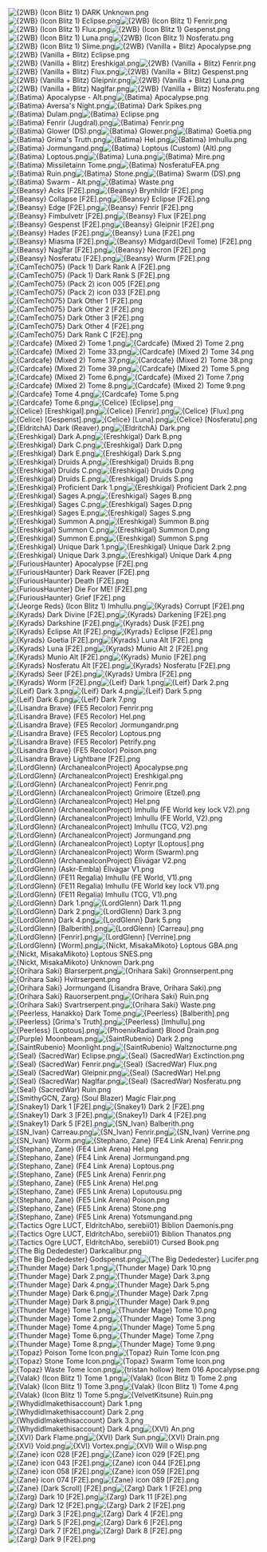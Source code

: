 ![{2WB} (Icon Blitz 1) DARK Unknown.png](https://raw.githubusercontent.com/Klokinator/FE-Repo/main/Item%20Icons/Magic%20-%20Dark/%7B2WB%7D%20(Icon%20Blitz%201)%20DARK%20Unknown.png "{2WB} (Icon Blitz 1) DARK Unknown.png")![{2WB} (Icon Blitz 1) Eclipse.png](https://raw.githubusercontent.com/Klokinator/FE-Repo/main/Item%20Icons/Magic%20-%20Dark/%7B2WB%7D%20(Icon%20Blitz%201)%20Eclipse.png "{2WB} (Icon Blitz 1) Eclipse.png")![{2WB} (Icon Blitz 1) Fenrir.png](https://raw.githubusercontent.com/Klokinator/FE-Repo/main/Item%20Icons/Magic%20-%20Dark/%7B2WB%7D%20(Icon%20Blitz%201)%20Fenrir.png "{2WB} (Icon Blitz 1) Fenrir.png")![{2WB} (Icon Blitz 1) Flux.png](https://raw.githubusercontent.com/Klokinator/FE-Repo/main/Item%20Icons/Magic%20-%20Dark/%7B2WB%7D%20(Icon%20Blitz%201)%20Flux.png "{2WB} (Icon Blitz 1) Flux.png")![{2WB} (Icon Blitz 1) Gespenst.png](https://raw.githubusercontent.com/Klokinator/FE-Repo/main/Item%20Icons/Magic%20-%20Dark/%7B2WB%7D%20(Icon%20Blitz%201)%20Gespenst.png "{2WB} (Icon Blitz 1) Gespenst.png")![{2WB} (Icon Blitz 1) Luna.png](https://raw.githubusercontent.com/Klokinator/FE-Repo/main/Item%20Icons/Magic%20-%20Dark/%7B2WB%7D%20(Icon%20Blitz%201)%20Luna.png "{2WB} (Icon Blitz 1) Luna.png")![{2WB} (Icon Blitz 1) Nosferatu.png](https://raw.githubusercontent.com/Klokinator/FE-Repo/main/Item%20Icons/Magic%20-%20Dark/%7B2WB%7D%20(Icon%20Blitz%201)%20Nosferatu.png "{2WB} (Icon Blitz 1) Nosferatu.png")![{2WB} (Icon Blitz 1) Slime.png](https://raw.githubusercontent.com/Klokinator/FE-Repo/main/Item%20Icons/Magic%20-%20Dark/%7B2WB%7D%20(Icon%20Blitz%201)%20Slime.png "{2WB} (Icon Blitz 1) Slime.png")![{2WB} (Vanilla + Blitz) Apocalypse.png](https://raw.githubusercontent.com/Klokinator/FE-Repo/main/Item%20Icons/Magic%20-%20Dark/%7B2WB%7D%20(Vanilla%20%2B%20Blitz)%20Apocalypse.png "{2WB} (Vanilla + Blitz) Apocalypse.png")![{2WB} (Vanilla + Blitz) Eclipse.png](https://raw.githubusercontent.com/Klokinator/FE-Repo/main/Item%20Icons/Magic%20-%20Dark/%7B2WB%7D%20(Vanilla%20%2B%20Blitz)%20Eclipse.png "{2WB} (Vanilla + Blitz) Eclipse.png")![{2WB} (Vanilla + Blitz) Ereshkigal.png](https://raw.githubusercontent.com/Klokinator/FE-Repo/main/Item%20Icons/Magic%20-%20Dark/%7B2WB%7D%20(Vanilla%20%2B%20Blitz)%20Ereshkigal.png "{2WB} (Vanilla + Blitz) Ereshkigal.png")![{2WB} (Vanilla + Blitz) Fenrir.png](https://raw.githubusercontent.com/Klokinator/FE-Repo/main/Item%20Icons/Magic%20-%20Dark/%7B2WB%7D%20(Vanilla%20%2B%20Blitz)%20Fenrir.png "{2WB} (Vanilla + Blitz) Fenrir.png")![{2WB} (Vanilla + Blitz) Flux.png](https://raw.githubusercontent.com/Klokinator/FE-Repo/main/Item%20Icons/Magic%20-%20Dark/%7B2WB%7D%20(Vanilla%20%2B%20Blitz)%20Flux.png "{2WB} (Vanilla + Blitz) Flux.png")![{2WB} (Vanilla + Blitz) Gespenst.png](https://raw.githubusercontent.com/Klokinator/FE-Repo/main/Item%20Icons/Magic%20-%20Dark/%7B2WB%7D%20(Vanilla%20%2B%20Blitz)%20Gespenst.png "{2WB} (Vanilla + Blitz) Gespenst.png")![{2WB} (Vanilla + Blitz) Gleipnir.png](https://raw.githubusercontent.com/Klokinator/FE-Repo/main/Item%20Icons/Magic%20-%20Dark/%7B2WB%7D%20(Vanilla%20%2B%20Blitz)%20Gleipnir.png "{2WB} (Vanilla + Blitz) Gleipnir.png")![{2WB} (Vanilla + Blitz) Luna.png](https://raw.githubusercontent.com/Klokinator/FE-Repo/main/Item%20Icons/Magic%20-%20Dark/%7B2WB%7D%20(Vanilla%20%2B%20Blitz)%20Luna.png "{2WB} (Vanilla + Blitz) Luna.png")![{2WB} (Vanilla + Blitz) Naglfar.png](https://raw.githubusercontent.com/Klokinator/FE-Repo/main/Item%20Icons/Magic%20-%20Dark/%7B2WB%7D%20(Vanilla%20%2B%20Blitz)%20Naglfar.png "{2WB} (Vanilla + Blitz) Naglfar.png")![{2WB} (Vanilla + Blitz) Nosferatu.png](https://raw.githubusercontent.com/Klokinator/FE-Repo/main/Item%20Icons/Magic%20-%20Dark/%7B2WB%7D%20(Vanilla%20%2B%20Blitz)%20Nosferatu.png "{2WB} (Vanilla + Blitz) Nosferatu.png")![{Batima} Apocalypse - Alt.png](https://raw.githubusercontent.com/Klokinator/FE-Repo/main/Item%20Icons/Magic%20-%20Dark/%7BBatima%7D%20Apocalypse%20-%20Alt.png "{Batima} Apocalypse - Alt.png")![{Batima} Apocalypse.png](https://raw.githubusercontent.com/Klokinator/FE-Repo/main/Item%20Icons/Magic%20-%20Dark/%7BBatima%7D%20Apocalypse.png "{Batima} Apocalypse.png")![{Batima} Aversa's Night.png](https://raw.githubusercontent.com/Klokinator/FE-Repo/main/Item%20Icons/Magic%20-%20Dark/%7BBatima%7D%20Aversa's%20Night.png "{Batima} Aversa's Night.png")![{Batima} Dark Spikes.png](https://raw.githubusercontent.com/Klokinator/FE-Repo/main/Item%20Icons/Magic%20-%20Dark/%7BBatima%7D%20Dark%20Spikes.png "{Batima} Dark Spikes.png")![{Batima} Dulam.png](https://raw.githubusercontent.com/Klokinator/FE-Repo/main/Item%20Icons/Magic%20-%20Dark/%7BBatima%7D%20Dulam.png "{Batima} Dulam.png")![{Batima} Eclipse.png](https://raw.githubusercontent.com/Klokinator/FE-Repo/main/Item%20Icons/Magic%20-%20Dark/%7BBatima%7D%20Eclipse.png "{Batima} Eclipse.png")![{Batima} Fenrir (Jugdral).png](https://raw.githubusercontent.com/Klokinator/FE-Repo/main/Item%20Icons/Magic%20-%20Dark/%7BBatima%7D%20Fenrir%20(Jugdral).png "{Batima} Fenrir (Jugdral).png")![{Batima} Fenrir.png](https://raw.githubusercontent.com/Klokinator/FE-Repo/main/Item%20Icons/Magic%20-%20Dark/%7BBatima%7D%20Fenrir.png "{Batima} Fenrir.png")![{Batima} Glower (DS).png](https://raw.githubusercontent.com/Klokinator/FE-Repo/main/Item%20Icons/Magic%20-%20Dark/%7BBatima%7D%20Glower%20(DS).png "{Batima} Glower (DS).png")![{Batima} Glower.png](https://raw.githubusercontent.com/Klokinator/FE-Repo/main/Item%20Icons/Magic%20-%20Dark/%7BBatima%7D%20Glower.png "{Batima} Glower.png")![{Batima} Goetia.png](https://raw.githubusercontent.com/Klokinator/FE-Repo/main/Item%20Icons/Magic%20-%20Dark/%7BBatima%7D%20Goetia.png "{Batima} Goetia.png")![{Batima} Grima's Truth.png](https://raw.githubusercontent.com/Klokinator/FE-Repo/main/Item%20Icons/Magic%20-%20Dark/%7BBatima%7D%20Grima's%20Truth.png "{Batima} Grima's Truth.png")![{Batima} Hel.png](https://raw.githubusercontent.com/Klokinator/FE-Repo/main/Item%20Icons/Magic%20-%20Dark/%7BBatima%7D%20Hel.png "{Batima} Hel.png")![{Batima} Imhullu.png](https://raw.githubusercontent.com/Klokinator/FE-Repo/main/Item%20Icons/Magic%20-%20Dark/%7BBatima%7D%20Imhullu.png "{Batima} Imhullu.png")![{Batima} Jormungand.png](https://raw.githubusercontent.com/Klokinator/FE-Repo/main/Item%20Icons/Magic%20-%20Dark/%7BBatima%7D%20Jormungand.png "{Batima} Jormungand.png")![{Batima} Loptous (Custom) (Alt).png](https://raw.githubusercontent.com/Klokinator/FE-Repo/main/Item%20Icons/Magic%20-%20Dark/%7BBatima%7D%20Loptous%20(Custom)%20(Alt).png "{Batima} Loptous (Custom) (Alt).png")![{Batima} Loptous.png](https://raw.githubusercontent.com/Klokinator/FE-Repo/main/Item%20Icons/Magic%20-%20Dark/%7BBatima%7D%20Loptous.png "{Batima} Loptous.png")![{Batima} Luna.png](https://raw.githubusercontent.com/Klokinator/FE-Repo/main/Item%20Icons/Magic%20-%20Dark/%7BBatima%7D%20Luna.png "{Batima} Luna.png")![{Batima} Mire.png](https://raw.githubusercontent.com/Klokinator/FE-Repo/main/Item%20Icons/Magic%20-%20Dark/%7BBatima%7D%20Mire.png "{Batima} Mire.png")![{Batima} Missiletainn Tome.png](https://raw.githubusercontent.com/Klokinator/FE-Repo/main/Item%20Icons/Magic%20-%20Dark/%7BBatima%7D%20Missiletainn%20Tome.png "{Batima} Missiletainn Tome.png")![{Batima} NosferatuFEA.png](https://raw.githubusercontent.com/Klokinator/FE-Repo/main/Item%20Icons/Magic%20-%20Dark/%7BBatima%7D%20NosferatuFEA.png "{Batima} NosferatuFEA.png")![{Batima} Ruin.png](https://raw.githubusercontent.com/Klokinator/FE-Repo/main/Item%20Icons/Magic%20-%20Dark/%7BBatima%7D%20Ruin.png "{Batima} Ruin.png")![{Batima} Stone.png](https://raw.githubusercontent.com/Klokinator/FE-Repo/main/Item%20Icons/Magic%20-%20Dark/%7BBatima%7D%20Stone.png "{Batima} Stone.png")![{Batima} Swarm (DS).png](https://raw.githubusercontent.com/Klokinator/FE-Repo/main/Item%20Icons/Magic%20-%20Dark/%7BBatima%7D%20Swarm%20(DS).png "{Batima} Swarm (DS).png")![{Batima} Swarm - Alt.png](https://raw.githubusercontent.com/Klokinator/FE-Repo/main/Item%20Icons/Magic%20-%20Dark/%7BBatima%7D%20Swarm%20-%20Alt.png "{Batima} Swarm - Alt.png")![{Batima} Waste.png](https://raw.githubusercontent.com/Klokinator/FE-Repo/main/Item%20Icons/Magic%20-%20Dark/%7BBatima%7D%20Waste.png "{Batima} Waste.png")![{Beansy} Acks [F2E].png](https://raw.githubusercontent.com/Klokinator/FE-Repo/main/Item%20Icons/Magic%20-%20Dark/%7BBeansy%7D%20Acks%20%5BF2E%5D.png "{Beansy} Acks [F2E].png")![{Beansy} Brynhildr [F2E].png](https://raw.githubusercontent.com/Klokinator/FE-Repo/main/Item%20Icons/Magic%20-%20Dark/%7BBeansy%7D%20Brynhildr%20%5BF2E%5D.png "{Beansy} Brynhildr [F2E].png")![{Beansy} Collapse [F2E].png](https://raw.githubusercontent.com/Klokinator/FE-Repo/main/Item%20Icons/Magic%20-%20Dark/%7BBeansy%7D%20Collapse%20%5BF2E%5D.png "{Beansy} Collapse [F2E].png")![{Beansy} Eclipse [F2E].png](https://raw.githubusercontent.com/Klokinator/FE-Repo/main/Item%20Icons/Magic%20-%20Dark/%7BBeansy%7D%20Eclipse%20%5BF2E%5D.png "{Beansy} Eclipse [F2E].png")![{Beansy} Edge [F2E].png](https://raw.githubusercontent.com/Klokinator/FE-Repo/main/Item%20Icons/Magic%20-%20Dark/%7BBeansy%7D%20Edge%20%5BF2E%5D.png "{Beansy} Edge [F2E].png")![{Beansy} Fenrir [F2E].png](https://raw.githubusercontent.com/Klokinator/FE-Repo/main/Item%20Icons/Magic%20-%20Dark/%7BBeansy%7D%20Fenrir%20%5BF2E%5D.png "{Beansy} Fenrir [F2E].png")![{Beansy} Fimbulvetr [F2E].png](https://raw.githubusercontent.com/Klokinator/FE-Repo/main/Item%20Icons/Magic%20-%20Dark/%7BBeansy%7D%20Fimbulvetr%20%5BF2E%5D.png "{Beansy} Fimbulvetr [F2E].png")![{Beansy} Flux [F2E].png](https://raw.githubusercontent.com/Klokinator/FE-Repo/main/Item%20Icons/Magic%20-%20Dark/%7BBeansy%7D%20Flux%20%5BF2E%5D.png "{Beansy} Flux [F2E].png")![{Beansy} Gespenst [F2E].png](https://raw.githubusercontent.com/Klokinator/FE-Repo/main/Item%20Icons/Magic%20-%20Dark/%7BBeansy%7D%20Gespenst%20%5BF2E%5D.png "{Beansy} Gespenst [F2E].png")![{Beansy} Gleipnir [F2E].png](https://raw.githubusercontent.com/Klokinator/FE-Repo/main/Item%20Icons/Magic%20-%20Dark/%7BBeansy%7D%20Gleipnir%20%5BF2E%5D.png "{Beansy} Gleipnir [F2E].png")![{Beansy} Hades [F2E].png](https://raw.githubusercontent.com/Klokinator/FE-Repo/main/Item%20Icons/Magic%20-%20Dark/%7BBeansy%7D%20Hades%20%5BF2E%5D.png "{Beansy} Hades [F2E].png")![{Beansy} Luna [F2E].png](https://raw.githubusercontent.com/Klokinator/FE-Repo/main/Item%20Icons/Magic%20-%20Dark/%7BBeansy%7D%20Luna%20%5BF2E%5D.png "{Beansy} Luna [F2E].png")![{Beansy} Miasma [F2E].png](https://raw.githubusercontent.com/Klokinator/FE-Repo/main/Item%20Icons/Magic%20-%20Dark/%7BBeansy%7D%20Miasma%20%5BF2E%5D.png "{Beansy} Miasma [F2E].png")![{Beansy} Midgard(Devil Tome) [F2E].png](https://raw.githubusercontent.com/Klokinator/FE-Repo/main/Item%20Icons/Magic%20-%20Dark/%7BBeansy%7D%20Midgard(Devil%20Tome)%20%5BF2E%5D.png "{Beansy} Midgard(Devil Tome) [F2E].png")![{Beansy} Naglfar [F2E].png](https://raw.githubusercontent.com/Klokinator/FE-Repo/main/Item%20Icons/Magic%20-%20Dark/%7BBeansy%7D%20Naglfar%20%5BF2E%5D.png "{Beansy} Naglfar [F2E].png")![{Beansy} Necron [F2E].png](https://raw.githubusercontent.com/Klokinator/FE-Repo/main/Item%20Icons/Magic%20-%20Dark/%7BBeansy%7D%20Necron%20%5BF2E%5D.png "{Beansy} Necron [F2E].png")![{Beansy} Nosferatu [F2E].png](https://raw.githubusercontent.com/Klokinator/FE-Repo/main/Item%20Icons/Magic%20-%20Dark/%7BBeansy%7D%20Nosferatu%20%5BF2E%5D.png "{Beansy} Nosferatu [F2E].png")![{Beansy} Wurm [F2E].png](https://raw.githubusercontent.com/Klokinator/FE-Repo/main/Item%20Icons/Magic%20-%20Dark/%7BBeansy%7D%20Wurm%20%5BF2E%5D.png "{Beansy} Wurm [F2E].png")![{CamTech075} (Pack 1) Dark Rank A [F2E].png](https://raw.githubusercontent.com/Klokinator/FE-Repo/main/Item%20Icons/Magic%20-%20Dark/%7BCamTech075%7D%20(Pack%201)%20Dark%20Rank%20A%20%5BF2E%5D.png "{CamTech075} (Pack 1) Dark Rank A [F2E].png")![{CamTech075} (Pack 1) Dark Rank S [F2E].png](https://raw.githubusercontent.com/Klokinator/FE-Repo/main/Item%20Icons/Magic%20-%20Dark/%7BCamTech075%7D%20(Pack%201)%20Dark%20Rank%20S%20%5BF2E%5D.png "{CamTech075} (Pack 1) Dark Rank S [F2E].png")![{CamTech075} (Pack 2) icon 005 [F2E].png](https://raw.githubusercontent.com/Klokinator/FE-Repo/main/Item%20Icons/Magic%20-%20Dark/%7BCamTech075%7D%20(Pack%202)%20icon%20005%20%5BF2E%5D.png "{CamTech075} (Pack 2) icon 005 [F2E].png")![{CamTech075} (Pack 2) icon 033 [F2E].png](https://raw.githubusercontent.com/Klokinator/FE-Repo/main/Item%20Icons/Magic%20-%20Dark/%7BCamTech075%7D%20(Pack%202)%20icon%20033%20%5BF2E%5D.png "{CamTech075} (Pack 2) icon 033 [F2E].png")![{CamTech075} Dark Other 1 [F2E].png](https://raw.githubusercontent.com/Klokinator/FE-Repo/main/Item%20Icons/Magic%20-%20Dark/%7BCamTech075%7D%20Dark%20Other%201%20%5BF2E%5D.png "{CamTech075} Dark Other 1 [F2E].png")![{CamTech075} Dark Other 2 [F2E].png](https://raw.githubusercontent.com/Klokinator/FE-Repo/main/Item%20Icons/Magic%20-%20Dark/%7BCamTech075%7D%20Dark%20Other%202%20%5BF2E%5D.png "{CamTech075} Dark Other 2 [F2E].png")![{CamTech075} Dark Other 3 [F2E].png](https://raw.githubusercontent.com/Klokinator/FE-Repo/main/Item%20Icons/Magic%20-%20Dark/%7BCamTech075%7D%20Dark%20Other%203%20%5BF2E%5D.png "{CamTech075} Dark Other 3 [F2E].png")![{CamTech075} Dark Other 4 [F2E].png](https://raw.githubusercontent.com/Klokinator/FE-Repo/main/Item%20Icons/Magic%20-%20Dark/%7BCamTech075%7D%20Dark%20Other%204%20%5BF2E%5D.png "{CamTech075} Dark Other 4 [F2E].png")![{CamTech075} Dark Rank C [F2E].png](https://raw.githubusercontent.com/Klokinator/FE-Repo/main/Item%20Icons/Magic%20-%20Dark/%7BCamTech075%7D%20Dark%20Rank%20C%20%5BF2E%5D.png "{CamTech075} Dark Rank C [F2E].png")![{Cardcafe} (Mixed 2) Tome 1.png](https://raw.githubusercontent.com/Klokinator/FE-Repo/main/Item%20Icons/Magic%20-%20Dark/%7BCardcafe%7D%20(Mixed%202)%20Tome%201.png "{Cardcafe} (Mixed 2) Tome 1.png")![{Cardcafe} (Mixed 2) Tome 2.png](https://raw.githubusercontent.com/Klokinator/FE-Repo/main/Item%20Icons/Magic%20-%20Dark/%7BCardcafe%7D%20(Mixed%202)%20Tome%202.png "{Cardcafe} (Mixed 2) Tome 2.png")![{Cardcafe} (Mixed 2) Tome 33.png](https://raw.githubusercontent.com/Klokinator/FE-Repo/main/Item%20Icons/Magic%20-%20Dark/%7BCardcafe%7D%20(Mixed%202)%20Tome%2033.png "{Cardcafe} (Mixed 2) Tome 33.png")![{Cardcafe} (Mixed 2) Tome 34.png](https://raw.githubusercontent.com/Klokinator/FE-Repo/main/Item%20Icons/Magic%20-%20Dark/%7BCardcafe%7D%20(Mixed%202)%20Tome%2034.png "{Cardcafe} (Mixed 2) Tome 34.png")![{Cardcafe} (Mixed 2) Tome 37.png](https://raw.githubusercontent.com/Klokinator/FE-Repo/main/Item%20Icons/Magic%20-%20Dark/%7BCardcafe%7D%20(Mixed%202)%20Tome%2037.png "{Cardcafe} (Mixed 2) Tome 37.png")![{Cardcafe} (Mixed 2) Tome 38.png](https://raw.githubusercontent.com/Klokinator/FE-Repo/main/Item%20Icons/Magic%20-%20Dark/%7BCardcafe%7D%20(Mixed%202)%20Tome%2038.png "{Cardcafe} (Mixed 2) Tome 38.png")![{Cardcafe} (Mixed 2) Tome 39.png](https://raw.githubusercontent.com/Klokinator/FE-Repo/main/Item%20Icons/Magic%20-%20Dark/%7BCardcafe%7D%20(Mixed%202)%20Tome%2039.png "{Cardcafe} (Mixed 2) Tome 39.png")![{Cardcafe} (Mixed 2) Tome 5.png](https://raw.githubusercontent.com/Klokinator/FE-Repo/main/Item%20Icons/Magic%20-%20Dark/%7BCardcafe%7D%20(Mixed%202)%20Tome%205.png "{Cardcafe} (Mixed 2) Tome 5.png")![{Cardcafe} (Mixed 2) Tome 6.png](https://raw.githubusercontent.com/Klokinator/FE-Repo/main/Item%20Icons/Magic%20-%20Dark/%7BCardcafe%7D%20(Mixed%202)%20Tome%206.png "{Cardcafe} (Mixed 2) Tome 6.png")![{Cardcafe} (Mixed 2) Tome 7.png](https://raw.githubusercontent.com/Klokinator/FE-Repo/main/Item%20Icons/Magic%20-%20Dark/%7BCardcafe%7D%20(Mixed%202)%20Tome%207.png "{Cardcafe} (Mixed 2) Tome 7.png")![{Cardcafe} (Mixed 2) Tome 8.png](https://raw.githubusercontent.com/Klokinator/FE-Repo/main/Item%20Icons/Magic%20-%20Dark/%7BCardcafe%7D%20(Mixed%202)%20Tome%208.png "{Cardcafe} (Mixed 2) Tome 8.png")![{Cardcafe} (Mixed 2) Tome 9.png](https://raw.githubusercontent.com/Klokinator/FE-Repo/main/Item%20Icons/Magic%20-%20Dark/%7BCardcafe%7D%20(Mixed%202)%20Tome%209.png "{Cardcafe} (Mixed 2) Tome 9.png")![{Cardcafe} Tome 4.png](https://raw.githubusercontent.com/Klokinator/FE-Repo/main/Item%20Icons/Magic%20-%20Dark/%7BCardcafe%7D%20Tome%204.png "{Cardcafe} Tome 4.png")![{Cardcafe} Tome 5.png](https://raw.githubusercontent.com/Klokinator/FE-Repo/main/Item%20Icons/Magic%20-%20Dark/%7BCardcafe%7D%20Tome%205.png "{Cardcafe} Tome 5.png")![{Cardcafe} Tome 6.png](https://raw.githubusercontent.com/Klokinator/FE-Repo/main/Item%20Icons/Magic%20-%20Dark/%7BCardcafe%7D%20Tome%206.png "{Cardcafe} Tome 6.png")![{Celice} [Eclipse].png](https://raw.githubusercontent.com/Klokinator/FE-Repo/main/Item%20Icons/Magic%20-%20Dark/%7BCelice%7D%20%5BEclipse%5D.png "{Celice} [Eclipse].png")![{Celice} [Ereshkigal].png](https://raw.githubusercontent.com/Klokinator/FE-Repo/main/Item%20Icons/Magic%20-%20Dark/%7BCelice%7D%20%5BEreshkigal%5D.png "{Celice} [Ereshkigal].png")![{Celice} [Fenrir].png](https://raw.githubusercontent.com/Klokinator/FE-Repo/main/Item%20Icons/Magic%20-%20Dark/%7BCelice%7D%20%5BFenrir%5D.png "{Celice} [Fenrir].png")![{Celice} [Flux].png](https://raw.githubusercontent.com/Klokinator/FE-Repo/main/Item%20Icons/Magic%20-%20Dark/%7BCelice%7D%20%5BFlux%5D.png "{Celice} [Flux].png")![{Celice} [Gespenst].png](https://raw.githubusercontent.com/Klokinator/FE-Repo/main/Item%20Icons/Magic%20-%20Dark/%7BCelice%7D%20%5BGespenst%5D.png "{Celice} [Gespenst].png")![{Celice} [Luna].png](https://raw.githubusercontent.com/Klokinator/FE-Repo/main/Item%20Icons/Magic%20-%20Dark/%7BCelice%7D%20%5BLuna%5D.png "{Celice} [Luna].png")![{Celice} [Nosferatu].png](https://raw.githubusercontent.com/Klokinator/FE-Repo/main/Item%20Icons/Magic%20-%20Dark/%7BCelice%7D%20%5BNosferatu%5D.png "{Celice} [Nosferatu].png")![{EldritchA} Dark (Reaver).png](https://raw.githubusercontent.com/Klokinator/FE-Repo/main/Item%20Icons/Magic%20-%20Dark/%7BEldritchA%7D%20Dark%20(Reaver).png "{EldritchA} Dark (Reaver).png")![{EldritchA} Dark.png](https://raw.githubusercontent.com/Klokinator/FE-Repo/main/Item%20Icons/Magic%20-%20Dark/%7BEldritchA%7D%20Dark.png "{EldritchA} Dark.png")![{Ereshkigal} Dark A.png](https://raw.githubusercontent.com/Klokinator/FE-Repo/main/Item%20Icons/Magic%20-%20Dark/%7BEreshkigal%7D%20Dark%20A.png "{Ereshkigal} Dark A.png")![{Ereshkigal} Dark B.png](https://raw.githubusercontent.com/Klokinator/FE-Repo/main/Item%20Icons/Magic%20-%20Dark/%7BEreshkigal%7D%20Dark%20B.png "{Ereshkigal} Dark B.png")![{Ereshkigal} Dark C.png](https://raw.githubusercontent.com/Klokinator/FE-Repo/main/Item%20Icons/Magic%20-%20Dark/%7BEreshkigal%7D%20Dark%20C.png "{Ereshkigal} Dark C.png")![{Ereshkigal} Dark D.png](https://raw.githubusercontent.com/Klokinator/FE-Repo/main/Item%20Icons/Magic%20-%20Dark/%7BEreshkigal%7D%20Dark%20D.png "{Ereshkigal} Dark D.png")![{Ereshkigal} Dark E.png](https://raw.githubusercontent.com/Klokinator/FE-Repo/main/Item%20Icons/Magic%20-%20Dark/%7BEreshkigal%7D%20Dark%20E.png "{Ereshkigal} Dark E.png")![{Ereshkigal} Dark S.png](https://raw.githubusercontent.com/Klokinator/FE-Repo/main/Item%20Icons/Magic%20-%20Dark/%7BEreshkigal%7D%20Dark%20S.png "{Ereshkigal} Dark S.png")![{Ereshkigal} Druids A.png](https://raw.githubusercontent.com/Klokinator/FE-Repo/main/Item%20Icons/Magic%20-%20Dark/%7BEreshkigal%7D%20Druids%20A.png "{Ereshkigal} Druids A.png")![{Ereshkigal} Druids B.png](https://raw.githubusercontent.com/Klokinator/FE-Repo/main/Item%20Icons/Magic%20-%20Dark/%7BEreshkigal%7D%20Druids%20B.png "{Ereshkigal} Druids B.png")![{Ereshkigal} Druids C.png](https://raw.githubusercontent.com/Klokinator/FE-Repo/main/Item%20Icons/Magic%20-%20Dark/%7BEreshkigal%7D%20Druids%20C.png "{Ereshkigal} Druids C.png")![{Ereshkigal} Druids D.png](https://raw.githubusercontent.com/Klokinator/FE-Repo/main/Item%20Icons/Magic%20-%20Dark/%7BEreshkigal%7D%20Druids%20D.png "{Ereshkigal} Druids D.png")![{Ereshkigal} Druids E.png](https://raw.githubusercontent.com/Klokinator/FE-Repo/main/Item%20Icons/Magic%20-%20Dark/%7BEreshkigal%7D%20Druids%20E.png "{Ereshkigal} Druids E.png")![{Ereshkigal} Druids S.png](https://raw.githubusercontent.com/Klokinator/FE-Repo/main/Item%20Icons/Magic%20-%20Dark/%7BEreshkigal%7D%20Druids%20S.png "{Ereshkigal} Druids S.png")![{Ereshkigal} Proficient Dark 1.png](https://raw.githubusercontent.com/Klokinator/FE-Repo/main/Item%20Icons/Magic%20-%20Dark/%7BEreshkigal%7D%20Proficient%20Dark%201.png "{Ereshkigal} Proficient Dark 1.png")![{Ereshkigal} Proficient Dark 2.png](https://raw.githubusercontent.com/Klokinator/FE-Repo/main/Item%20Icons/Magic%20-%20Dark/%7BEreshkigal%7D%20Proficient%20Dark%202.png "{Ereshkigal} Proficient Dark 2.png")![{Ereshkigal} Sages A.png](https://raw.githubusercontent.com/Klokinator/FE-Repo/main/Item%20Icons/Magic%20-%20Dark/%7BEreshkigal%7D%20Sages%20A.png "{Ereshkigal} Sages A.png")![{Ereshkigal} Sages B.png](https://raw.githubusercontent.com/Klokinator/FE-Repo/main/Item%20Icons/Magic%20-%20Dark/%7BEreshkigal%7D%20Sages%20B.png "{Ereshkigal} Sages B.png")![{Ereshkigal} Sages C.png](https://raw.githubusercontent.com/Klokinator/FE-Repo/main/Item%20Icons/Magic%20-%20Dark/%7BEreshkigal%7D%20Sages%20C.png "{Ereshkigal} Sages C.png")![{Ereshkigal} Sages D.png](https://raw.githubusercontent.com/Klokinator/FE-Repo/main/Item%20Icons/Magic%20-%20Dark/%7BEreshkigal%7D%20Sages%20D.png "{Ereshkigal} Sages D.png")![{Ereshkigal} Sages E.png](https://raw.githubusercontent.com/Klokinator/FE-Repo/main/Item%20Icons/Magic%20-%20Dark/%7BEreshkigal%7D%20Sages%20E.png "{Ereshkigal} Sages E.png")![{Ereshkigal} Sages S.png](https://raw.githubusercontent.com/Klokinator/FE-Repo/main/Item%20Icons/Magic%20-%20Dark/%7BEreshkigal%7D%20Sages%20S.png "{Ereshkigal} Sages S.png")![{Ereshkigal} Summon A.png](https://raw.githubusercontent.com/Klokinator/FE-Repo/main/Item%20Icons/Magic%20-%20Dark/%7BEreshkigal%7D%20Summon%20A.png "{Ereshkigal} Summon A.png")![{Ereshkigal} Summon B.png](https://raw.githubusercontent.com/Klokinator/FE-Repo/main/Item%20Icons/Magic%20-%20Dark/%7BEreshkigal%7D%20Summon%20B.png "{Ereshkigal} Summon B.png")![{Ereshkigal} Summon C.png](https://raw.githubusercontent.com/Klokinator/FE-Repo/main/Item%20Icons/Magic%20-%20Dark/%7BEreshkigal%7D%20Summon%20C.png "{Ereshkigal} Summon C.png")![{Ereshkigal} Summon D.png](https://raw.githubusercontent.com/Klokinator/FE-Repo/main/Item%20Icons/Magic%20-%20Dark/%7BEreshkigal%7D%20Summon%20D.png "{Ereshkigal} Summon D.png")![{Ereshkigal} Summon E.png](https://raw.githubusercontent.com/Klokinator/FE-Repo/main/Item%20Icons/Magic%20-%20Dark/%7BEreshkigal%7D%20Summon%20E.png "{Ereshkigal} Summon E.png")![{Ereshkigal} Summon S.png](https://raw.githubusercontent.com/Klokinator/FE-Repo/main/Item%20Icons/Magic%20-%20Dark/%7BEreshkigal%7D%20Summon%20S.png "{Ereshkigal} Summon S.png")![{Ereshkigal} Unique Dark 1.png](https://raw.githubusercontent.com/Klokinator/FE-Repo/main/Item%20Icons/Magic%20-%20Dark/%7BEreshkigal%7D%20Unique%20Dark%201.png "{Ereshkigal} Unique Dark 1.png")![{Ereshkigal} Unique Dark 2.png](https://raw.githubusercontent.com/Klokinator/FE-Repo/main/Item%20Icons/Magic%20-%20Dark/%7BEreshkigal%7D%20Unique%20Dark%202.png "{Ereshkigal} Unique Dark 2.png")![{Ereshkigal} Unique Dark 3.png](https://raw.githubusercontent.com/Klokinator/FE-Repo/main/Item%20Icons/Magic%20-%20Dark/%7BEreshkigal%7D%20Unique%20Dark%203.png "{Ereshkigal} Unique Dark 3.png")![{Ereshkigal} Unique Dark 4.png](https://raw.githubusercontent.com/Klokinator/FE-Repo/main/Item%20Icons/Magic%20-%20Dark/%7BEreshkigal%7D%20Unique%20Dark%204.png "{Ereshkigal} Unique Dark 4.png")![{FuriousHaunter} Apocalypse [F2E].png](https://raw.githubusercontent.com/Klokinator/FE-Repo/main/Item%20Icons/Magic%20-%20Dark/%7BFuriousHaunter%7D%20Apocalypse%20%5BF2E%5D.png "{FuriousHaunter} Apocalypse [F2E].png")![{FuriousHaunter} Dark Reaver [F2E].png](https://raw.githubusercontent.com/Klokinator/FE-Repo/main/Item%20Icons/Magic%20-%20Dark/%7BFuriousHaunter%7D%20Dark%20Reaver%20%5BF2E%5D.png "{FuriousHaunter} Dark Reaver [F2E].png")![{FuriousHaunter} Death [F2E].png](https://raw.githubusercontent.com/Klokinator/FE-Repo/main/Item%20Icons/Magic%20-%20Dark/%7BFuriousHaunter%7D%20Death%20%5BF2E%5D.png "{FuriousHaunter} Death [F2E].png")![{FuriousHaunter} Die For ME! [F2E].png](https://raw.githubusercontent.com/Klokinator/FE-Repo/main/Item%20Icons/Magic%20-%20Dark/%7BFuriousHaunter%7D%20Die%20For%20ME!%20%5BF2E%5D.png "{FuriousHaunter} Die For ME! [F2E].png")![{FuriousHaunter} Grief [F2E].png](https://raw.githubusercontent.com/Klokinator/FE-Repo/main/Item%20Icons/Magic%20-%20Dark/%7BFuriousHaunter%7D%20Grief%20%5BF2E%5D.png "{FuriousHaunter} Grief [F2E].png")![{Jeorge Reds} (Icon Blitz 1) Imhullu.png](https://raw.githubusercontent.com/Klokinator/FE-Repo/main/Item%20Icons/Magic%20-%20Dark/%7BJeorge%20Reds%7D%20(Icon%20Blitz%201)%20Imhullu.png "{Jeorge Reds} (Icon Blitz 1) Imhullu.png")![{Kyrads} Corrupt [F2E].png](https://raw.githubusercontent.com/Klokinator/FE-Repo/main/Item%20Icons/Magic%20-%20Dark/%7BKyrads%7D%20Corrupt%20%5BF2E%5D.png "{Kyrads} Corrupt [F2E].png")![{Kyrads} Dark Divine [F2E].png](https://raw.githubusercontent.com/Klokinator/FE-Repo/main/Item%20Icons/Magic%20-%20Dark/%7BKyrads%7D%20Dark%20Divine%20%5BF2E%5D.png "{Kyrads} Dark Divine [F2E].png")![{Kyrads} Darkening [F2E].png](https://raw.githubusercontent.com/Klokinator/FE-Repo/main/Item%20Icons/Magic%20-%20Dark/%7BKyrads%7D%20Darkening%20%5BF2E%5D.png "{Kyrads} Darkening [F2E].png")![{Kyrads} Darkshine [F2E].png](https://raw.githubusercontent.com/Klokinator/FE-Repo/main/Item%20Icons/Magic%20-%20Dark/%7BKyrads%7D%20Darkshine%20%5BF2E%5D.png "{Kyrads} Darkshine [F2E].png")![{Kyrads} Dusk [F2E].png](https://raw.githubusercontent.com/Klokinator/FE-Repo/main/Item%20Icons/Magic%20-%20Dark/%7BKyrads%7D%20Dusk%20%5BF2E%5D.png "{Kyrads} Dusk [F2E].png")![{Kyrads} Eclipse Alt [F2E].png](https://raw.githubusercontent.com/Klokinator/FE-Repo/main/Item%20Icons/Magic%20-%20Dark/%7BKyrads%7D%20Eclipse%20Alt%20%5BF2E%5D.png "{Kyrads} Eclipse Alt [F2E].png")![{Kyrads} Eclipse [F2E].png](https://raw.githubusercontent.com/Klokinator/FE-Repo/main/Item%20Icons/Magic%20-%20Dark/%7BKyrads%7D%20Eclipse%20%5BF2E%5D.png "{Kyrads} Eclipse [F2E].png")![{Kyrads} Goetia [F2E].png](https://raw.githubusercontent.com/Klokinator/FE-Repo/main/Item%20Icons/Magic%20-%20Dark/%7BKyrads%7D%20Goetia%20%5BF2E%5D.png "{Kyrads} Goetia [F2E].png")![{Kyrads} Luna Alt [F2E].png](https://raw.githubusercontent.com/Klokinator/FE-Repo/main/Item%20Icons/Magic%20-%20Dark/%7BKyrads%7D%20Luna%20Alt%20%5BF2E%5D.png "{Kyrads} Luna Alt [F2E].png")![{Kyrads} Luna [F2E].png](https://raw.githubusercontent.com/Klokinator/FE-Repo/main/Item%20Icons/Magic%20-%20Dark/%7BKyrads%7D%20Luna%20%5BF2E%5D.png "{Kyrads} Luna [F2E].png")![{Kyrads} Munio Alt 2 [F2E].png](https://raw.githubusercontent.com/Klokinator/FE-Repo/main/Item%20Icons/Magic%20-%20Dark/%7BKyrads%7D%20Munio%20Alt%202%20%5BF2E%5D.png "{Kyrads} Munio Alt 2 [F2E].png")![{Kyrads} Munio Alt [F2E].png](https://raw.githubusercontent.com/Klokinator/FE-Repo/main/Item%20Icons/Magic%20-%20Dark/%7BKyrads%7D%20Munio%20Alt%20%5BF2E%5D.png "{Kyrads} Munio Alt [F2E].png")![{Kyrads} Munio [F2E].png](https://raw.githubusercontent.com/Klokinator/FE-Repo/main/Item%20Icons/Magic%20-%20Dark/%7BKyrads%7D%20Munio%20%5BF2E%5D.png "{Kyrads} Munio [F2E].png")![{Kyrads} Nosferatu Alt [F2E].png](https://raw.githubusercontent.com/Klokinator/FE-Repo/main/Item%20Icons/Magic%20-%20Dark/%7BKyrads%7D%20Nosferatu%20Alt%20%5BF2E%5D.png "{Kyrads} Nosferatu Alt [F2E].png")![{Kyrads} Nosferatu [F2E].png](https://raw.githubusercontent.com/Klokinator/FE-Repo/main/Item%20Icons/Magic%20-%20Dark/%7BKyrads%7D%20Nosferatu%20%5BF2E%5D.png "{Kyrads} Nosferatu [F2E].png")![{Kyrads} Seer [F2E].png](https://raw.githubusercontent.com/Klokinator/FE-Repo/main/Item%20Icons/Magic%20-%20Dark/%7BKyrads%7D%20Seer%20%5BF2E%5D.png "{Kyrads} Seer [F2E].png")![{Kyrads} Umbra [F2E].png](https://raw.githubusercontent.com/Klokinator/FE-Repo/main/Item%20Icons/Magic%20-%20Dark/%7BKyrads%7D%20Umbra%20%5BF2E%5D.png "{Kyrads} Umbra [F2E].png")![{Kyrads} Worm [F2E].png](https://raw.githubusercontent.com/Klokinator/FE-Repo/main/Item%20Icons/Magic%20-%20Dark/%7BKyrads%7D%20Worm%20%5BF2E%5D.png "{Kyrads} Worm [F2E].png")![{Leif} Dark 1.png](https://raw.githubusercontent.com/Klokinator/FE-Repo/main/Item%20Icons/Magic%20-%20Dark/%7BLeif%7D%20Dark%201.png "{Leif} Dark 1.png")![{Leif} Dark 2.png](https://raw.githubusercontent.com/Klokinator/FE-Repo/main/Item%20Icons/Magic%20-%20Dark/%7BLeif%7D%20Dark%202.png "{Leif} Dark 2.png")![{Leif} Dark 3.png](https://raw.githubusercontent.com/Klokinator/FE-Repo/main/Item%20Icons/Magic%20-%20Dark/%7BLeif%7D%20Dark%203.png "{Leif} Dark 3.png")![{Leif} Dark 4.png](https://raw.githubusercontent.com/Klokinator/FE-Repo/main/Item%20Icons/Magic%20-%20Dark/%7BLeif%7D%20Dark%204.png "{Leif} Dark 4.png")![{Leif} Dark 5.png](https://raw.githubusercontent.com/Klokinator/FE-Repo/main/Item%20Icons/Magic%20-%20Dark/%7BLeif%7D%20Dark%205.png "{Leif} Dark 5.png")![{Leif} Dark 6.png](https://raw.githubusercontent.com/Klokinator/FE-Repo/main/Item%20Icons/Magic%20-%20Dark/%7BLeif%7D%20Dark%206.png "{Leif} Dark 6.png")![{Leif} Dark 7.png](https://raw.githubusercontent.com/Klokinator/FE-Repo/main/Item%20Icons/Magic%20-%20Dark/%7BLeif%7D%20Dark%207.png "{Leif} Dark 7.png")![{Lisandra Brave} (FE5 Recolor) Fenrir.png](https://raw.githubusercontent.com/Klokinator/FE-Repo/main/Item%20Icons/Magic%20-%20Dark/%7BLisandra%20Brave%7D%20(FE5%20Recolor)%20Fenrir.png "{Lisandra Brave} (FE5 Recolor) Fenrir.png")![{Lisandra Brave} (FE5 Recolor) Hel.png](https://raw.githubusercontent.com/Klokinator/FE-Repo/main/Item%20Icons/Magic%20-%20Dark/%7BLisandra%20Brave%7D%20(FE5%20Recolor)%20Hel.png "{Lisandra Brave} (FE5 Recolor) Hel.png")![{Lisandra Brave} (FE5 Recolor) Jormungandr.png](https://raw.githubusercontent.com/Klokinator/FE-Repo/main/Item%20Icons/Magic%20-%20Dark/%7BLisandra%20Brave%7D%20(FE5%20Recolor)%20Jormungandr.png "{Lisandra Brave} (FE5 Recolor) Jormungandr.png")![{Lisandra Brave} (FE5 Recolor) Loptous.png](https://raw.githubusercontent.com/Klokinator/FE-Repo/main/Item%20Icons/Magic%20-%20Dark/%7BLisandra%20Brave%7D%20(FE5%20Recolor)%20Loptous.png "{Lisandra Brave} (FE5 Recolor) Loptous.png")![{Lisandra Brave} (FE5 Recolor) Petrify.png](https://raw.githubusercontent.com/Klokinator/FE-Repo/main/Item%20Icons/Magic%20-%20Dark/%7BLisandra%20Brave%7D%20(FE5%20Recolor)%20Petrify.png "{Lisandra Brave} (FE5 Recolor) Petrify.png")![{Lisandra Brave} (FE5 Recolor) Poison.png](https://raw.githubusercontent.com/Klokinator/FE-Repo/main/Item%20Icons/Magic%20-%20Dark/%7BLisandra%20Brave%7D%20(FE5%20Recolor)%20Poison.png "{Lisandra Brave} (FE5 Recolor) Poison.png")![{Lisandra Brave} Lightbane [F2E].png](https://raw.githubusercontent.com/Klokinator/FE-Repo/main/Item%20Icons/Magic%20-%20Dark/%7BLisandra%20Brave%7D%20Lightbane%20%5BF2E%5D.png "{Lisandra Brave} Lightbane [F2E].png")![{LordGlenn} (ArchaneaIconProject) Apocalypse.png](https://raw.githubusercontent.com/Klokinator/FE-Repo/main/Item%20Icons/Magic%20-%20Dark/%7BLordGlenn%7D%20(ArchaneaIconProject)%20Apocalypse.png "{LordGlenn} (ArchaneaIconProject) Apocalypse.png")![{LordGlenn} (ArchaneaIconProject) Ereshkigal.png](https://raw.githubusercontent.com/Klokinator/FE-Repo/main/Item%20Icons/Magic%20-%20Dark/%7BLordGlenn%7D%20(ArchaneaIconProject)%20Ereshkigal.png "{LordGlenn} (ArchaneaIconProject) Ereshkigal.png")![{LordGlenn} (ArchaneaIconProject) Fenrir.png](https://raw.githubusercontent.com/Klokinator/FE-Repo/main/Item%20Icons/Magic%20-%20Dark/%7BLordGlenn%7D%20(ArchaneaIconProject)%20Fenrir.png "{LordGlenn} (ArchaneaIconProject) Fenrir.png")![{LordGlenn} (ArchaneaIconProject) Grimoire (Etzel).png](https://raw.githubusercontent.com/Klokinator/FE-Repo/main/Item%20Icons/Magic%20-%20Dark/%7BLordGlenn%7D%20(ArchaneaIconProject)%20Grimoire%20(Etzel).png "{LordGlenn} (ArchaneaIconProject) Grimoire (Etzel).png")![{LordGlenn} (ArchaneaIconProject) Hel.png](https://raw.githubusercontent.com/Klokinator/FE-Repo/main/Item%20Icons/Magic%20-%20Dark/%7BLordGlenn%7D%20(ArchaneaIconProject)%20Hel.png "{LordGlenn} (ArchaneaIconProject) Hel.png")![{LordGlenn} (ArchaneaIconProject) Imhullu (FE World key lock V2).png](https://raw.githubusercontent.com/Klokinator/FE-Repo/main/Item%20Icons/Magic%20-%20Dark/%7BLordGlenn%7D%20(ArchaneaIconProject)%20Imhullu%20(FE%20World%20key%20lock%20V2).png "{LordGlenn} (ArchaneaIconProject) Imhullu (FE World key lock V2).png")![{LordGlenn} (ArchaneaIconProject) Imhullu (FE World, V2).png](https://raw.githubusercontent.com/Klokinator/FE-Repo/main/Item%20Icons/Magic%20-%20Dark/%7BLordGlenn%7D%20(ArchaneaIconProject)%20Imhullu%20(FE%20World,%20V2).png "{LordGlenn} (ArchaneaIconProject) Imhullu (FE World, V2).png")![{LordGlenn} (ArchaneaIconProject) Imhullu (TCG, V2).png](https://raw.githubusercontent.com/Klokinator/FE-Repo/main/Item%20Icons/Magic%20-%20Dark/%7BLordGlenn%7D%20(ArchaneaIconProject)%20Imhullu%20(TCG,%20V2).png "{LordGlenn} (ArchaneaIconProject) Imhullu (TCG, V2).png")![{LordGlenn} (ArchaneaIconProject) Jormungand.png](https://raw.githubusercontent.com/Klokinator/FE-Repo/main/Item%20Icons/Magic%20-%20Dark/%7BLordGlenn%7D%20(ArchaneaIconProject)%20Jormungand.png "{LordGlenn} (ArchaneaIconProject) Jormungand.png")![{LordGlenn} (ArchaneaIconProject) Loptyr [Loptous].png](https://raw.githubusercontent.com/Klokinator/FE-Repo/main/Item%20Icons/Magic%20-%20Dark/%7BLordGlenn%7D%20(ArchaneaIconProject)%20Loptyr%20%5BLoptous%5D.png "{LordGlenn} (ArchaneaIconProject) Loptyr [Loptous].png")![{LordGlenn} (ArchaneaIconProject) Worm (Swarm).png](https://raw.githubusercontent.com/Klokinator/FE-Repo/main/Item%20Icons/Magic%20-%20Dark/%7BLordGlenn%7D%20(ArchaneaIconProject)%20Worm%20(Swarm).png "{LordGlenn} (ArchaneaIconProject) Worm (Swarm).png")![{LordGlenn} (ArchaneaIconProject) Élivágar V2.png](https://raw.githubusercontent.com/Klokinator/FE-Repo/main/Item%20Icons/Magic%20-%20Dark/%7BLordGlenn%7D%20(ArchaneaIconProject)%20%C3%89liv%C3%A1gar%20V2.png "{LordGlenn} (ArchaneaIconProject) Élivágar V2.png")![{LordGlenn} (Askr-Embla) Élivágar V1.png](https://raw.githubusercontent.com/Klokinator/FE-Repo/main/Item%20Icons/Magic%20-%20Dark/%7BLordGlenn%7D%20(Askr-Embla)%20%C3%89liv%C3%A1gar%20V1.png "{LordGlenn} (Askr-Embla) Élivágar V1.png")![{LordGlenn} (FE11 Regalia)  Imhullu (FE World, V1).png](https://raw.githubusercontent.com/Klokinator/FE-Repo/main/Item%20Icons/Magic%20-%20Dark/%7BLordGlenn%7D%20(FE11%20Regalia)%20%20Imhullu%20(FE%20World,%20V1).png "{LordGlenn} (FE11 Regalia)  Imhullu (FE World, V1).png")![{LordGlenn} (FE11 Regalia) Imhullu (FE World key lock V1).png](https://raw.githubusercontent.com/Klokinator/FE-Repo/main/Item%20Icons/Magic%20-%20Dark/%7BLordGlenn%7D%20(FE11%20Regalia)%20Imhullu%20(FE%20World%20key%20lock%20V1).png "{LordGlenn} (FE11 Regalia) Imhullu (FE World key lock V1).png")![{LordGlenn} (FE11 Regalia) Imhullu (TCG, V1).png](https://raw.githubusercontent.com/Klokinator/FE-Repo/main/Item%20Icons/Magic%20-%20Dark/%7BLordGlenn%7D%20(FE11%20Regalia)%20Imhullu%20(TCG,%20V1).png "{LordGlenn} (FE11 Regalia) Imhullu (TCG, V1).png")![{LordGlenn} Dark 1.png](https://raw.githubusercontent.com/Klokinator/FE-Repo/main/Item%20Icons/Magic%20-%20Dark/%7BLordGlenn%7D%20Dark%201.png "{LordGlenn} Dark 1.png")![{LordGlenn} Dark 11.png](https://raw.githubusercontent.com/Klokinator/FE-Repo/main/Item%20Icons/Magic%20-%20Dark/%7BLordGlenn%7D%20Dark%2011.png "{LordGlenn} Dark 11.png")![{LordGlenn} Dark 2.png](https://raw.githubusercontent.com/Klokinator/FE-Repo/main/Item%20Icons/Magic%20-%20Dark/%7BLordGlenn%7D%20Dark%202.png "{LordGlenn} Dark 2.png")![{LordGlenn} Dark 3.png](https://raw.githubusercontent.com/Klokinator/FE-Repo/main/Item%20Icons/Magic%20-%20Dark/%7BLordGlenn%7D%20Dark%203.png "{LordGlenn} Dark 3.png")![{LordGlenn} Dark 4.png](https://raw.githubusercontent.com/Klokinator/FE-Repo/main/Item%20Icons/Magic%20-%20Dark/%7BLordGlenn%7D%20Dark%204.png "{LordGlenn} Dark 4.png")![{LordGlenn} Dark 5.png](https://raw.githubusercontent.com/Klokinator/FE-Repo/main/Item%20Icons/Magic%20-%20Dark/%7BLordGlenn%7D%20Dark%205.png "{LordGlenn} Dark 5.png")![{LordGlenn} [Balberith].png](https://raw.githubusercontent.com/Klokinator/FE-Repo/main/Item%20Icons/Magic%20-%20Dark/%7BLordGlenn%7D%20%5BBalberith%5D.png "{LordGlenn} [Balberith].png")![{LordGlenn} [Carreau].png](https://raw.githubusercontent.com/Klokinator/FE-Repo/main/Item%20Icons/Magic%20-%20Dark/%7BLordGlenn%7D%20%5BCarreau%5D.png "{LordGlenn} [Carreau].png")![{LordGlenn} [Fenrir].png](https://raw.githubusercontent.com/Klokinator/FE-Repo/main/Item%20Icons/Magic%20-%20Dark/%7BLordGlenn%7D%20%5BFenrir%5D.png "{LordGlenn} [Fenrir].png")![{LordGlenn} [Verrine].png](https://raw.githubusercontent.com/Klokinator/FE-Repo/main/Item%20Icons/Magic%20-%20Dark/%7BLordGlenn%7D%20%5BVerrine%5D.png "{LordGlenn} [Verrine].png")![{LordGlenn} [Worm].png](https://raw.githubusercontent.com/Klokinator/FE-Repo/main/Item%20Icons/Magic%20-%20Dark/%7BLordGlenn%7D%20%5BWorm%5D.png "{LordGlenn} [Worm].png")![{Nickt, MisakaMikoto} Loptous GBA.png](https://raw.githubusercontent.com/Klokinator/FE-Repo/main/Item%20Icons/Magic%20-%20Dark/%7BNickt,%20MisakaMikoto%7D%20Loptous%20GBA.png "{Nickt, MisakaMikoto} Loptous GBA.png")![{Nickt, MisakaMikoto} Loptous SNES.png](https://raw.githubusercontent.com/Klokinator/FE-Repo/main/Item%20Icons/Magic%20-%20Dark/%7BNickt,%20MisakaMikoto%7D%20Loptous%20SNES.png "{Nickt, MisakaMikoto} Loptous SNES.png")![{Nickt, MisakaMikoto} Unknown Dark.png](https://raw.githubusercontent.com/Klokinator/FE-Repo/main/Item%20Icons/Magic%20-%20Dark/%7BNickt,%20MisakaMikoto%7D%20Unknown%20Dark.png "{Nickt, MisakaMikoto} Unknown Dark.png")![{Orihara Saki} Blarserpent.png](https://raw.githubusercontent.com/Klokinator/FE-Repo/main/Item%20Icons/Magic%20-%20Dark/%7BOrihara%20Saki%7D%20Blarserpent.png "{Orihara Saki} Blarserpent.png")![{Orihara Saki} Gronnserpent.png](https://raw.githubusercontent.com/Klokinator/FE-Repo/main/Item%20Icons/Magic%20-%20Dark/%7BOrihara%20Saki%7D%20Gronnserpent.png "{Orihara Saki} Gronnserpent.png")![{Orihara Saki} Hvitrserpent.png](https://raw.githubusercontent.com/Klokinator/FE-Repo/main/Item%20Icons/Magic%20-%20Dark/%7BOrihara%20Saki%7D%20Hvitrserpent.png "{Orihara Saki} Hvitrserpent.png")![{Orihara Saki} Jormungand (Lisandra Brave, Orihara Saki).png](https://raw.githubusercontent.com/Klokinator/FE-Repo/main/Item%20Icons/Magic%20-%20Dark/%7BOrihara%20Saki%7D%20Jormungand%20(Lisandra%20Brave,%20Orihara%20Saki).png "{Orihara Saki} Jormungand (Lisandra Brave, Orihara Saki).png")![{Orihara Saki} Rauorserpent.png](https://raw.githubusercontent.com/Klokinator/FE-Repo/main/Item%20Icons/Magic%20-%20Dark/%7BOrihara%20Saki%7D%20Rauorserpent.png "{Orihara Saki} Rauorserpent.png")![{Orihara Saki} Ruin.png](https://raw.githubusercontent.com/Klokinator/FE-Repo/main/Item%20Icons/Magic%20-%20Dark/%7BOrihara%20Saki%7D%20Ruin.png "{Orihara Saki} Ruin.png")![{Orihara Saki} Svartrserpent.png](https://raw.githubusercontent.com/Klokinator/FE-Repo/main/Item%20Icons/Magic%20-%20Dark/%7BOrihara%20Saki%7D%20Svartrserpent.png "{Orihara Saki} Svartrserpent.png")![{Orihara Saki} Waste.png](https://raw.githubusercontent.com/Klokinator/FE-Repo/main/Item%20Icons/Magic%20-%20Dark/%7BOrihara%20Saki%7D%20Waste.png "{Orihara Saki} Waste.png")![{Peerless, Hanakko} Dark Tome.png](https://raw.githubusercontent.com/Klokinator/FE-Repo/main/Item%20Icons/Magic%20-%20Dark/%7BPeerless,%20Hanakko%7D%20Dark%20Tome.png "{Peerless, Hanakko} Dark Tome.png")![{Peerless} [Balberith].png](https://raw.githubusercontent.com/Klokinator/FE-Repo/main/Item%20Icons/Magic%20-%20Dark/%7BPeerless%7D%20%5BBalberith%5D.png "{Peerless} [Balberith].png")![{Peerless} [Grima's Truth].png](https://raw.githubusercontent.com/Klokinator/FE-Repo/main/Item%20Icons/Magic%20-%20Dark/%7BPeerless%7D%20%5BGrima's%20Truth%5D.png "{Peerless} [Grima's Truth].png")![{Peerless} [Imhullu].png](https://raw.githubusercontent.com/Klokinator/FE-Repo/main/Item%20Icons/Magic%20-%20Dark/%7BPeerless%7D%20%5BImhullu%5D.png "{Peerless} [Imhullu].png")![{Peerless} [Loptous].png](https://raw.githubusercontent.com/Klokinator/FE-Repo/main/Item%20Icons/Magic%20-%20Dark/%7BPeerless%7D%20%5BLoptous%5D.png "{Peerless} [Loptous].png")![{PhoenixRadiant} Blood Drain.png](https://raw.githubusercontent.com/Klokinator/FE-Repo/main/Item%20Icons/Magic%20-%20Dark/%7BPhoenixRadiant%7D%20Blood%20Drain.png "{PhoenixRadiant} Blood Drain.png")![{Purple} Moonbeam.png](https://raw.githubusercontent.com/Klokinator/FE-Repo/main/Item%20Icons/Magic%20-%20Dark/%7BPurple%7D%20Moonbeam.png "{Purple} Moonbeam.png")![{SaintRubenio} Dark 2.png](https://raw.githubusercontent.com/Klokinator/FE-Repo/main/Item%20Icons/Magic%20-%20Dark/%7BSaintRubenio%7D%20Dark%202.png "{SaintRubenio} Dark 2.png")![{SaintRubenio} Moonlight.png](https://raw.githubusercontent.com/Klokinator/FE-Repo/main/Item%20Icons/Magic%20-%20Dark/%7BSaintRubenio%7D%20Moonlight.png "{SaintRubenio} Moonlight.png")![{SaintRubenio} Waltznocturne.png](https://raw.githubusercontent.com/Klokinator/FE-Repo/main/Item%20Icons/Magic%20-%20Dark/%7BSaintRubenio%7D%20Waltznocturne.png "{SaintRubenio} Waltznocturne.png")![{Seal} (SacredWar) Eclipse.png](https://raw.githubusercontent.com/Klokinator/FE-Repo/main/Item%20Icons/Magic%20-%20Dark/%7BSeal%7D%20(SacredWar)%20Eclipse.png "{Seal} (SacredWar) Eclipse.png")![{Seal} (SacredWar) Exctinction.png](https://raw.githubusercontent.com/Klokinator/FE-Repo/main/Item%20Icons/Magic%20-%20Dark/%7BSeal%7D%20(SacredWar)%20Exctinction.png "{Seal} (SacredWar) Exctinction.png")![{Seal} (SacredWar) Fenrir.png](https://raw.githubusercontent.com/Klokinator/FE-Repo/main/Item%20Icons/Magic%20-%20Dark/%7BSeal%7D%20(SacredWar)%20Fenrir.png "{Seal} (SacredWar) Fenrir.png")![{Seal} (SacredWar) Flux.png](https://raw.githubusercontent.com/Klokinator/FE-Repo/main/Item%20Icons/Magic%20-%20Dark/%7BSeal%7D%20(SacredWar)%20Flux.png "{Seal} (SacredWar) Flux.png")![{Seal} (SacredWar) Gleipnir.png](https://raw.githubusercontent.com/Klokinator/FE-Repo/main/Item%20Icons/Magic%20-%20Dark/%7BSeal%7D%20(SacredWar)%20Gleipnir.png "{Seal} (SacredWar) Gleipnir.png")![{Seal} (SacredWar) Hel.png](https://raw.githubusercontent.com/Klokinator/FE-Repo/main/Item%20Icons/Magic%20-%20Dark/%7BSeal%7D%20(SacredWar)%20Hel.png "{Seal} (SacredWar) Hel.png")![{Seal} (SacredWar) Naglfar.png](https://raw.githubusercontent.com/Klokinator/FE-Repo/main/Item%20Icons/Magic%20-%20Dark/%7BSeal%7D%20(SacredWar)%20Naglfar.png "{Seal} (SacredWar) Naglfar.png")![{Seal} (SacredWar) Nosferatu.png](https://raw.githubusercontent.com/Klokinator/FE-Repo/main/Item%20Icons/Magic%20-%20Dark/%7BSeal%7D%20(SacredWar)%20Nosferatu.png "{Seal} (SacredWar) Nosferatu.png")![{Seal} (SacredWar) Ruin.png](https://raw.githubusercontent.com/Klokinator/FE-Repo/main/Item%20Icons/Magic%20-%20Dark/%7BSeal%7D%20(SacredWar)%20Ruin.png "{Seal} (SacredWar) Ruin.png")![{SmithyGCN, Zarg} (Soul Blazer) Magic Flair.png](https://raw.githubusercontent.com/Klokinator/FE-Repo/main/Item%20Icons/Magic%20-%20Dark/%7BSmithyGCN,%20Zarg%7D%20(Soul%20Blazer)%20Magic%20Flair.png "{SmithyGCN, Zarg} (Soul Blazer) Magic Flair.png")![{Snakey1} Dark 1 [F2E].png](https://raw.githubusercontent.com/Klokinator/FE-Repo/main/Item%20Icons/Magic%20-%20Dark/%7BSnakey1%7D%20Dark%201%20%5BF2E%5D.png "{Snakey1} Dark 1 [F2E].png")![{Snakey1} Dark 2 [F2E].png](https://raw.githubusercontent.com/Klokinator/FE-Repo/main/Item%20Icons/Magic%20-%20Dark/%7BSnakey1%7D%20Dark%202%20%5BF2E%5D.png "{Snakey1} Dark 2 [F2E].png")![{Snakey1} Dark 3 [F2E].png](https://raw.githubusercontent.com/Klokinator/FE-Repo/main/Item%20Icons/Magic%20-%20Dark/%7BSnakey1%7D%20Dark%203%20%5BF2E%5D.png "{Snakey1} Dark 3 [F2E].png")![{Snakey1} Dark 4 [F2E].png](https://raw.githubusercontent.com/Klokinator/FE-Repo/main/Item%20Icons/Magic%20-%20Dark/%7BSnakey1%7D%20Dark%204%20%5BF2E%5D.png "{Snakey1} Dark 4 [F2E].png")![{Snakey1} Dark 5 [F2E].png](https://raw.githubusercontent.com/Klokinator/FE-Repo/main/Item%20Icons/Magic%20-%20Dark/%7BSnakey1%7D%20Dark%205%20%5BF2E%5D.png "{Snakey1} Dark 5 [F2E].png")![{SN_Ivan} Balberith.png](https://raw.githubusercontent.com/Klokinator/FE-Repo/main/Item%20Icons/Magic%20-%20Dark/%7BSN_Ivan%7D%20Balberith.png "{SN_Ivan} Balberith.png")![{SN_Ivan} Carreau.png](https://raw.githubusercontent.com/Klokinator/FE-Repo/main/Item%20Icons/Magic%20-%20Dark/%7BSN_Ivan%7D%20Carreau.png "{SN_Ivan} Carreau.png")![{SN_Ivan} Fenrir.png](https://raw.githubusercontent.com/Klokinator/FE-Repo/main/Item%20Icons/Magic%20-%20Dark/%7BSN_Ivan%7D%20Fenrir.png "{SN_Ivan} Fenrir.png")![{SN_Ivan} Verrine.png](https://raw.githubusercontent.com/Klokinator/FE-Repo/main/Item%20Icons/Magic%20-%20Dark/%7BSN_Ivan%7D%20Verrine.png "{SN_Ivan} Verrine.png")![{SN_Ivan} Worm.png](https://raw.githubusercontent.com/Klokinator/FE-Repo/main/Item%20Icons/Magic%20-%20Dark/%7BSN_Ivan%7D%20Worm.png "{SN_Ivan} Worm.png")![{Stephano, Zane} (FE4 Link Arena) Fenrir.png](https://raw.githubusercontent.com/Klokinator/FE-Repo/main/Item%20Icons/Magic%20-%20Dark/%7BStephano,%20Zane%7D%20(FE4%20Link%20Arena)%20Fenrir.png "{Stephano, Zane} (FE4 Link Arena) Fenrir.png")![{Stephano, Zane} (FE4 Link Arena) Hel.png](https://raw.githubusercontent.com/Klokinator/FE-Repo/main/Item%20Icons/Magic%20-%20Dark/%7BStephano,%20Zane%7D%20(FE4%20Link%20Arena)%20Hel.png "{Stephano, Zane} (FE4 Link Arena) Hel.png")![{Stephano, Zane} (FE4 Link Arena) Jormungand.png](https://raw.githubusercontent.com/Klokinator/FE-Repo/main/Item%20Icons/Magic%20-%20Dark/%7BStephano,%20Zane%7D%20(FE4%20Link%20Arena)%20Jormungand.png "{Stephano, Zane} (FE4 Link Arena) Jormungand.png")![{Stephano, Zane} (FE4 Link Arena) Loptous.png](https://raw.githubusercontent.com/Klokinator/FE-Repo/main/Item%20Icons/Magic%20-%20Dark/%7BStephano,%20Zane%7D%20(FE4%20Link%20Arena)%20Loptous.png "{Stephano, Zane} (FE4 Link Arena) Loptous.png")![{Stephano, Zane} (FE5 Link Arena) Fenrir.png](https://raw.githubusercontent.com/Klokinator/FE-Repo/main/Item%20Icons/Magic%20-%20Dark/%7BStephano,%20Zane%7D%20(FE5%20Link%20Arena)%20Fenrir.png "{Stephano, Zane} (FE5 Link Arena) Fenrir.png")![{Stephano, Zane} (FE5 Link Arena) Hel.png](https://raw.githubusercontent.com/Klokinator/FE-Repo/main/Item%20Icons/Magic%20-%20Dark/%7BStephano,%20Zane%7D%20(FE5%20Link%20Arena)%20Hel.png "{Stephano, Zane} (FE5 Link Arena) Hel.png")![{Stephano, Zane} (FE5 Link Arena) Loputousu.png](https://raw.githubusercontent.com/Klokinator/FE-Repo/main/Item%20Icons/Magic%20-%20Dark/%7BStephano,%20Zane%7D%20(FE5%20Link%20Arena)%20Loputousu.png "{Stephano, Zane} (FE5 Link Arena) Loputousu.png")![{Stephano, Zane} (FE5 Link Arena) Poison.png](https://raw.githubusercontent.com/Klokinator/FE-Repo/main/Item%20Icons/Magic%20-%20Dark/%7BStephano,%20Zane%7D%20(FE5%20Link%20Arena)%20Poison.png "{Stephano, Zane} (FE5 Link Arena) Poison.png")![{Stephano, Zane} (FE5 Link Arena) Stone.png](https://raw.githubusercontent.com/Klokinator/FE-Repo/main/Item%20Icons/Magic%20-%20Dark/%7BStephano,%20Zane%7D%20(FE5%20Link%20Arena)%20Stone.png "{Stephano, Zane} (FE5 Link Arena) Stone.png")![{Stephano, Zane} (FE5 Link Arena) Yotsmungand.png](https://raw.githubusercontent.com/Klokinator/FE-Repo/main/Item%20Icons/Magic%20-%20Dark/%7BStephano,%20Zane%7D%20(FE5%20Link%20Arena)%20Yotsmungand.png "{Stephano, Zane} (FE5 Link Arena) Yotsmungand.png")![{Tactics Ogre LUCT, EldritchAbo, serebii01} Biblion Daemonis.png](https://raw.githubusercontent.com/Klokinator/FE-Repo/main/Item%20Icons/Magic%20-%20Dark/%7BTactics%20Ogre%20LUCT,%20EldritchAbo,%20serebii01%7D%20Biblion%20Daemonis.png "{Tactics Ogre LUCT, EldritchAbo, serebii01} Biblion Daemonis.png")![{Tactics Ogre LUCT, EldritchAbo, serebii01} Biblion Thanatos.png](https://raw.githubusercontent.com/Klokinator/FE-Repo/main/Item%20Icons/Magic%20-%20Dark/%7BTactics%20Ogre%20LUCT,%20EldritchAbo,%20serebii01%7D%20Biblion%20Thanatos.png "{Tactics Ogre LUCT, EldritchAbo, serebii01} Biblion Thanatos.png")![{Tactics Ogre LUCT, EldritchAbo, serebii01} Cursed Book.png](https://raw.githubusercontent.com/Klokinator/FE-Repo/main/Item%20Icons/Magic%20-%20Dark/%7BTactics%20Ogre%20LUCT,%20EldritchAbo,%20serebii01%7D%20Cursed%20Book.png "{Tactics Ogre LUCT, EldritchAbo, serebii01} Cursed Book.png")![{The Big Dededester} Darkcalibur.png](https://raw.githubusercontent.com/Klokinator/FE-Repo/main/Item%20Icons/Magic%20-%20Dark/%7BThe%20Big%20Dededester%7D%20Darkcalibur.png "{The Big Dededester} Darkcalibur.png")![{The Big Dededester} Godspenst.png](https://raw.githubusercontent.com/Klokinator/FE-Repo/main/Item%20Icons/Magic%20-%20Dark/%7BThe%20Big%20Dededester%7D%20Godspenst.png "{The Big Dededester} Godspenst.png")![{The Big Dededester} Lucifer.png](https://raw.githubusercontent.com/Klokinator/FE-Repo/main/Item%20Icons/Magic%20-%20Dark/%7BThe%20Big%20Dededester%7D%20Lucifer.png "{The Big Dededester} Lucifer.png")![{Thunder Mage} Dark 1.png](https://raw.githubusercontent.com/Klokinator/FE-Repo/main/Item%20Icons/Magic%20-%20Dark/%7BThunder%20Mage%7D%20Dark%201.png "{Thunder Mage} Dark 1.png")![{Thunder Mage} Dark 10.png](https://raw.githubusercontent.com/Klokinator/FE-Repo/main/Item%20Icons/Magic%20-%20Dark/%7BThunder%20Mage%7D%20Dark%2010.png "{Thunder Mage} Dark 10.png")![{Thunder Mage} Dark 2.png](https://raw.githubusercontent.com/Klokinator/FE-Repo/main/Item%20Icons/Magic%20-%20Dark/%7BThunder%20Mage%7D%20Dark%202.png "{Thunder Mage} Dark 2.png")![{Thunder Mage} Dark 3.png](https://raw.githubusercontent.com/Klokinator/FE-Repo/main/Item%20Icons/Magic%20-%20Dark/%7BThunder%20Mage%7D%20Dark%203.png "{Thunder Mage} Dark 3.png")![{Thunder Mage} Dark 4.png](https://raw.githubusercontent.com/Klokinator/FE-Repo/main/Item%20Icons/Magic%20-%20Dark/%7BThunder%20Mage%7D%20Dark%204.png "{Thunder Mage} Dark 4.png")![{Thunder Mage} Dark 5.png](https://raw.githubusercontent.com/Klokinator/FE-Repo/main/Item%20Icons/Magic%20-%20Dark/%7BThunder%20Mage%7D%20Dark%205.png "{Thunder Mage} Dark 5.png")![{Thunder Mage} Dark 6.png](https://raw.githubusercontent.com/Klokinator/FE-Repo/main/Item%20Icons/Magic%20-%20Dark/%7BThunder%20Mage%7D%20Dark%206.png "{Thunder Mage} Dark 6.png")![{Thunder Mage} Dark 7.png](https://raw.githubusercontent.com/Klokinator/FE-Repo/main/Item%20Icons/Magic%20-%20Dark/%7BThunder%20Mage%7D%20Dark%207.png "{Thunder Mage} Dark 7.png")![{Thunder Mage} Dark 8.png](https://raw.githubusercontent.com/Klokinator/FE-Repo/main/Item%20Icons/Magic%20-%20Dark/%7BThunder%20Mage%7D%20Dark%208.png "{Thunder Mage} Dark 8.png")![{Thunder Mage} Dark 9.png](https://raw.githubusercontent.com/Klokinator/FE-Repo/main/Item%20Icons/Magic%20-%20Dark/%7BThunder%20Mage%7D%20Dark%209.png "{Thunder Mage} Dark 9.png")![{Thunder Mage} Tome 1.png](https://raw.githubusercontent.com/Klokinator/FE-Repo/main/Item%20Icons/Magic%20-%20Dark/%7BThunder%20Mage%7D%20Tome%201.png "{Thunder Mage} Tome 1.png")![{Thunder Mage} Tome 10.png](https://raw.githubusercontent.com/Klokinator/FE-Repo/main/Item%20Icons/Magic%20-%20Dark/%7BThunder%20Mage%7D%20Tome%2010.png "{Thunder Mage} Tome 10.png")![{Thunder Mage} Tome 2.png](https://raw.githubusercontent.com/Klokinator/FE-Repo/main/Item%20Icons/Magic%20-%20Dark/%7BThunder%20Mage%7D%20Tome%202.png "{Thunder Mage} Tome 2.png")![{Thunder Mage} Tome 3.png](https://raw.githubusercontent.com/Klokinator/FE-Repo/main/Item%20Icons/Magic%20-%20Dark/%7BThunder%20Mage%7D%20Tome%203.png "{Thunder Mage} Tome 3.png")![{Thunder Mage} Tome 4.png](https://raw.githubusercontent.com/Klokinator/FE-Repo/main/Item%20Icons/Magic%20-%20Dark/%7BThunder%20Mage%7D%20Tome%204.png "{Thunder Mage} Tome 4.png")![{Thunder Mage} Tome 5.png](https://raw.githubusercontent.com/Klokinator/FE-Repo/main/Item%20Icons/Magic%20-%20Dark/%7BThunder%20Mage%7D%20Tome%205.png "{Thunder Mage} Tome 5.png")![{Thunder Mage} Tome 6.png](https://raw.githubusercontent.com/Klokinator/FE-Repo/main/Item%20Icons/Magic%20-%20Dark/%7BThunder%20Mage%7D%20Tome%206.png "{Thunder Mage} Tome 6.png")![{Thunder Mage} Tome 7.png](https://raw.githubusercontent.com/Klokinator/FE-Repo/main/Item%20Icons/Magic%20-%20Dark/%7BThunder%20Mage%7D%20Tome%207.png "{Thunder Mage} Tome 7.png")![{Thunder Mage} Tome 8.png](https://raw.githubusercontent.com/Klokinator/FE-Repo/main/Item%20Icons/Magic%20-%20Dark/%7BThunder%20Mage%7D%20Tome%208.png "{Thunder Mage} Tome 8.png")![{Thunder Mage} Tome 9.png](https://raw.githubusercontent.com/Klokinator/FE-Repo/main/Item%20Icons/Magic%20-%20Dark/%7BThunder%20Mage%7D%20Tome%209.png "{Thunder Mage} Tome 9.png")![{Topaz} Poison Tome Icon.png](https://raw.githubusercontent.com/Klokinator/FE-Repo/main/Item%20Icons/Magic%20-%20Dark/%7BTopaz%7D%20Poison%20Tome%20Icon.png "{Topaz} Poison Tome Icon.png")![{Topaz} Ruin Tome Icon.png](https://raw.githubusercontent.com/Klokinator/FE-Repo/main/Item%20Icons/Magic%20-%20Dark/%7BTopaz%7D%20Ruin%20Tome%20Icon.png "{Topaz} Ruin Tome Icon.png")![{Topaz} Stone Tome Icon.png](https://raw.githubusercontent.com/Klokinator/FE-Repo/main/Item%20Icons/Magic%20-%20Dark/%7BTopaz%7D%20Stone%20Tome%20Icon.png "{Topaz} Stone Tome Icon.png")![{Topaz} Swarm Tome Icon.png](https://raw.githubusercontent.com/Klokinator/FE-Repo/main/Item%20Icons/Magic%20-%20Dark/%7BTopaz%7D%20Swarm%20Tome%20Icon.png "{Topaz} Swarm Tome Icon.png")![{Topaz} Waste Tome Icon.png](https://raw.githubusercontent.com/Klokinator/FE-Repo/main/Item%20Icons/Magic%20-%20Dark/%7BTopaz%7D%20Waste%20Tome%20Icon.png "{Topaz} Waste Tome Icon.png")![{tristan hollow} Item 016 Apocalypse.png](https://raw.githubusercontent.com/Klokinator/FE-Repo/main/Item%20Icons/Magic%20-%20Dark/%7Btristan%20hollow%7D%20Item%20016%20Apocalypse.png "{tristan hollow} Item 016 Apocalypse.png")![{Valak} (Icon Blitz 1) Tome 1.png](https://raw.githubusercontent.com/Klokinator/FE-Repo/main/Item%20Icons/Magic%20-%20Dark/%7BValak%7D%20(Icon%20Blitz%201)%20Tome%201.png "{Valak} (Icon Blitz 1) Tome 1.png")![{Valak} (Icon Blitz 1) Tome 2.png](https://raw.githubusercontent.com/Klokinator/FE-Repo/main/Item%20Icons/Magic%20-%20Dark/%7BValak%7D%20(Icon%20Blitz%201)%20Tome%202.png "{Valak} (Icon Blitz 1) Tome 2.png")![{Valak} (Icon Blitz 1) Tome 3.png](https://raw.githubusercontent.com/Klokinator/FE-Repo/main/Item%20Icons/Magic%20-%20Dark/%7BValak%7D%20(Icon%20Blitz%201)%20Tome%203.png "{Valak} (Icon Blitz 1) Tome 3.png")![{Valak} (Icon Blitz 1) Tome 4.png](https://raw.githubusercontent.com/Klokinator/FE-Repo/main/Item%20Icons/Magic%20-%20Dark/%7BValak%7D%20(Icon%20Blitz%201)%20Tome%204.png "{Valak} (Icon Blitz 1) Tome 4.png")![{Valak} (Icon Blitz 1) Tome 5.png](https://raw.githubusercontent.com/Klokinator/FE-Repo/main/Item%20Icons/Magic%20-%20Dark/%7BValak%7D%20(Icon%20Blitz%201)%20Tome%205.png "{Valak} (Icon Blitz 1) Tome 5.png")![{VelvetKitsune} Ruin.png](https://raw.githubusercontent.com/Klokinator/FE-Repo/main/Item%20Icons/Magic%20-%20Dark/%7BVelvetKitsune%7D%20Ruin.png "{VelvetKitsune} Ruin.png")![{WhydidImakethisaccount} Dark 1.png](https://raw.githubusercontent.com/Klokinator/FE-Repo/main/Item%20Icons/Magic%20-%20Dark/%7BWhydidImakethisaccount%7D%20Dark%201.png "{WhydidImakethisaccount} Dark 1.png")![{WhydidImakethisaccount} Dark 2.png](https://raw.githubusercontent.com/Klokinator/FE-Repo/main/Item%20Icons/Magic%20-%20Dark/%7BWhydidImakethisaccount%7D%20Dark%202.png "{WhydidImakethisaccount} Dark 2.png")![{WhydidImakethisaccount} Dark 3.png](https://raw.githubusercontent.com/Klokinator/FE-Repo/main/Item%20Icons/Magic%20-%20Dark/%7BWhydidImakethisaccount%7D%20Dark%203.png "{WhydidImakethisaccount} Dark 3.png")![{WhydidImakethisaccount} Dark 4.png](https://raw.githubusercontent.com/Klokinator/FE-Repo/main/Item%20Icons/Magic%20-%20Dark/%7BWhydidImakethisaccount%7D%20Dark%204.png "{WhydidImakethisaccount} Dark 4.png")![{XVI} An.png](https://raw.githubusercontent.com/Klokinator/FE-Repo/main/Item%20Icons/Magic%20-%20Dark/%7BXVI%7D%20An.png "{XVI} An.png")![{XVI} Dark Flame.png](https://raw.githubusercontent.com/Klokinator/FE-Repo/main/Item%20Icons/Magic%20-%20Dark/%7BXVI%7D%20Dark%20Flame.png "{XVI} Dark Flame.png")![{XVI} Dark Sun.png](https://raw.githubusercontent.com/Klokinator/FE-Repo/main/Item%20Icons/Magic%20-%20Dark/%7BXVI%7D%20Dark%20Sun.png "{XVI} Dark Sun.png")![{XVI} Drain.png](https://raw.githubusercontent.com/Klokinator/FE-Repo/main/Item%20Icons/Magic%20-%20Dark/%7BXVI%7D%20Drain.png "{XVI} Drain.png")![{XVI} Void.png](https://raw.githubusercontent.com/Klokinator/FE-Repo/main/Item%20Icons/Magic%20-%20Dark/%7BXVI%7D%20Void.png "{XVI} Void.png")![{XVI} Vortex.png](https://raw.githubusercontent.com/Klokinator/FE-Repo/main/Item%20Icons/Magic%20-%20Dark/%7BXVI%7D%20Vortex.png "{XVI} Vortex.png")![{XVI} Will o Wisp.png](https://raw.githubusercontent.com/Klokinator/FE-Repo/main/Item%20Icons/Magic%20-%20Dark/%7BXVI%7D%20Will%20o%20Wisp.png "{XVI} Will o Wisp.png")![{Zane} icon 028 [F2E].png](https://raw.githubusercontent.com/Klokinator/FE-Repo/main/Item%20Icons/Magic%20-%20Dark/%7BZane%7D%20icon%20028%20%5BF2E%5D.png "{Zane} icon 028 [F2E].png")![{Zane} icon 029 [F2E].png](https://raw.githubusercontent.com/Klokinator/FE-Repo/main/Item%20Icons/Magic%20-%20Dark/%7BZane%7D%20icon%20029%20%5BF2E%5D.png "{Zane} icon 029 [F2E].png")![{Zane} icon 043 [F2E].png](https://raw.githubusercontent.com/Klokinator/FE-Repo/main/Item%20Icons/Magic%20-%20Dark/%7BZane%7D%20icon%20043%20%5BF2E%5D.png "{Zane} icon 043 [F2E].png")![{Zane} icon 044 [F2E].png](https://raw.githubusercontent.com/Klokinator/FE-Repo/main/Item%20Icons/Magic%20-%20Dark/%7BZane%7D%20icon%20044%20%5BF2E%5D.png "{Zane} icon 044 [F2E].png")![{Zane} icon 058 [F2E].png](https://raw.githubusercontent.com/Klokinator/FE-Repo/main/Item%20Icons/Magic%20-%20Dark/%7BZane%7D%20icon%20058%20%5BF2E%5D.png "{Zane} icon 058 [F2E].png")![{Zane} icon 059 [F2E].png](https://raw.githubusercontent.com/Klokinator/FE-Repo/main/Item%20Icons/Magic%20-%20Dark/%7BZane%7D%20icon%20059%20%5BF2E%5D.png "{Zane} icon 059 [F2E].png")![{Zane} icon 074 [F2E].png](https://raw.githubusercontent.com/Klokinator/FE-Repo/main/Item%20Icons/Magic%20-%20Dark/%7BZane%7D%20icon%20074%20%5BF2E%5D.png "{Zane} icon 074 [F2E].png")![{Zane} icon 089 [F2E].png](https://raw.githubusercontent.com/Klokinator/FE-Repo/main/Item%20Icons/Magic%20-%20Dark/%7BZane%7D%20icon%20089%20%5BF2E%5D.png "{Zane} icon 089 [F2E].png")![{Zane} [Dark Scroll] [F2E].png](https://raw.githubusercontent.com/Klokinator/FE-Repo/main/Item%20Icons/Magic%20-%20Dark/%7BZane%7D%20%5BDark%20Scroll%5D%20%5BF2E%5D.png "{Zane} [Dark Scroll] [F2E].png")![{Zarg} Dark 1 [F2E].png](https://raw.githubusercontent.com/Klokinator/FE-Repo/main/Item%20Icons/Magic%20-%20Dark/%7BZarg%7D%20Dark%201%20%5BF2E%5D.png "{Zarg} Dark 1 [F2E].png")![{Zarg} Dark 10 [F2E].png](https://raw.githubusercontent.com/Klokinator/FE-Repo/main/Item%20Icons/Magic%20-%20Dark/%7BZarg%7D%20Dark%2010%20%5BF2E%5D.png "{Zarg} Dark 10 [F2E].png")![{Zarg} Dark 11 [F2E].png](https://raw.githubusercontent.com/Klokinator/FE-Repo/main/Item%20Icons/Magic%20-%20Dark/%7BZarg%7D%20Dark%2011%20%5BF2E%5D.png "{Zarg} Dark 11 [F2E].png")![{Zarg} Dark 12 [F2E].png](https://raw.githubusercontent.com/Klokinator/FE-Repo/main/Item%20Icons/Magic%20-%20Dark/%7BZarg%7D%20Dark%2012%20%5BF2E%5D.png "{Zarg} Dark 12 [F2E].png")![{Zarg} Dark 2 [F2E].png](https://raw.githubusercontent.com/Klokinator/FE-Repo/main/Item%20Icons/Magic%20-%20Dark/%7BZarg%7D%20Dark%202%20%5BF2E%5D.png "{Zarg} Dark 2 [F2E].png")![{Zarg} Dark 3 [F2E].png](https://raw.githubusercontent.com/Klokinator/FE-Repo/main/Item%20Icons/Magic%20-%20Dark/%7BZarg%7D%20Dark%203%20%5BF2E%5D.png "{Zarg} Dark 3 [F2E].png")![{Zarg} Dark 4 [F2E].png](https://raw.githubusercontent.com/Klokinator/FE-Repo/main/Item%20Icons/Magic%20-%20Dark/%7BZarg%7D%20Dark%204%20%5BF2E%5D.png "{Zarg} Dark 4 [F2E].png")![{Zarg} Dark 5 [F2E].png](https://raw.githubusercontent.com/Klokinator/FE-Repo/main/Item%20Icons/Magic%20-%20Dark/%7BZarg%7D%20Dark%205%20%5BF2E%5D.png "{Zarg} Dark 5 [F2E].png")![{Zarg} Dark 6 [F2E].png](https://raw.githubusercontent.com/Klokinator/FE-Repo/main/Item%20Icons/Magic%20-%20Dark/%7BZarg%7D%20Dark%206%20%5BF2E%5D.png "{Zarg} Dark 6 [F2E].png")![{Zarg} Dark 7 [F2E].png](https://raw.githubusercontent.com/Klokinator/FE-Repo/main/Item%20Icons/Magic%20-%20Dark/%7BZarg%7D%20Dark%207%20%5BF2E%5D.png "{Zarg} Dark 7 [F2E].png")![{Zarg} Dark 8 [F2E].png](https://raw.githubusercontent.com/Klokinator/FE-Repo/main/Item%20Icons/Magic%20-%20Dark/%7BZarg%7D%20Dark%208%20%5BF2E%5D.png "{Zarg} Dark 8 [F2E].png")![{Zarg} Dark 9 [F2E].png](https://raw.githubusercontent.com/Klokinator/FE-Repo/main/Item%20Icons/Magic%20-%20Dark/%7BZarg%7D%20Dark%209%20%5BF2E%5D.png "{Zarg} Dark 9 [F2E].png")